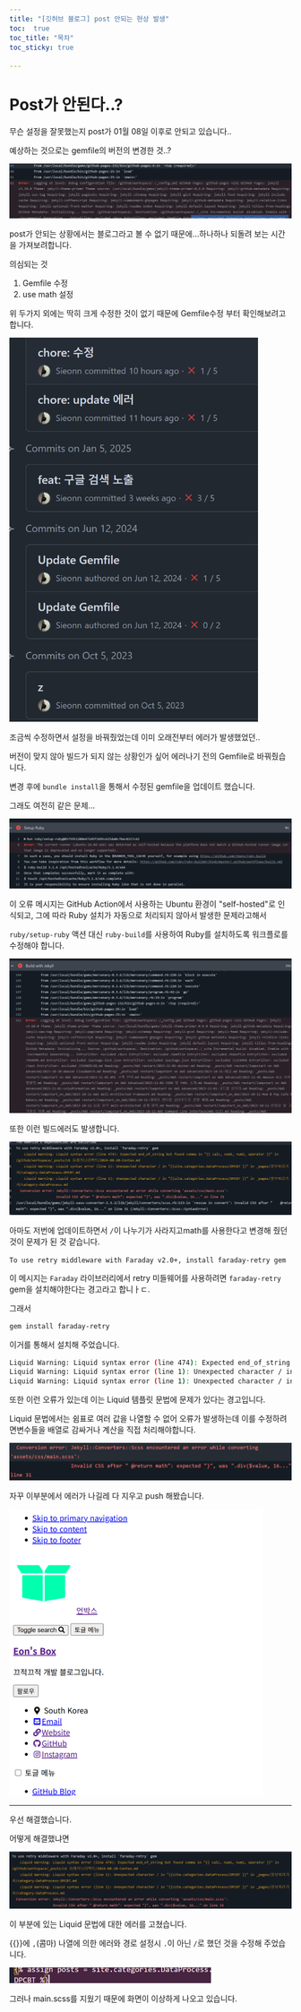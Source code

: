 ```yaml
---
title: "[깃허브 블로그] post 안되는 현상 발생"
toc:  true
toc_title: "목차"
toc_sticky: true

---
```


# Post가 안된다..?

무슨 설정을 잘못했는지 post가 01월 08일 이후로 안되고 있습니다..



예상하는 것으로는 gemfile의 버전의 변경한 것..?

<img src="/../images/2025-01-23-빌드에러/image-20250123220058051.png" alt="image-20250123220058051" style="zoom:67%;" />

post가 안되는 상황에서는 블로그라고 볼 수 없기 때문에...하나하나 되돌려 보는 시간을 가져보려합니다.



의심되는 것

1. Gemfile 수정
2. use math 설정

위 두가지 외에는 딱히 크게 수정한 것이 없기 때문에 Gemfile수정 부터 확인해보려고합니다.



<img src="/../images/2025-01-23-빌드에러/image-20250123220423102.png" alt="image-20250123220423102" style="zoom:67%;" />



조금씩 수정하면서 설정을 바꿔줬었는데 이미 오래전부터 에러가 발생했었던.. 

버전이 맞지 않아 빌드가 되지 않는 상황인가 싶어 에러나기 전의 Gemfile로 바꿔줬습니다.



변경 후에 `bundle install`을 통해서 수정된 gemfile을 업데이트 했습니다.

그래도 여전히 같은 문제...

<img src="/../images/2025-01-23-빌드에러/image-20250123221019432.png" alt="image-20250123221019432" style="zoom:80%;" />

이 오류 메시지는 GitHub Action에서 사용하는 Ubuntu 환경이 "self-hosted"로 인식되고, 그에 따라 Ruby 설치가 자동으로 처리되지 않아서 발생한 문제라고해서

`ruby/setup-ruby` 액션 대신 `ruby-build`를 사용하여 Ruby를 설치하도록 워크플로를 수정해야 합니다.



<img src="/../images/2025-01-23-빌드에러/image-20250123222620657.png" alt="image-20250123222620657" style="zoom:67%;" />

또한 이런 빌드에러도 발생합니다.



<img src="/../images/2025-01-23-빌드에러/image-20250123224655097.png" alt="image-20250123224655097" style="zoom:67%;" />

아마도 저번에 업데이트하면서 `/`이 나누기가 사라지고math를 사용한다고 변경해 줬던것이 문제가 된 것 같습니다.

`To use retry middleware with Faraday v2.0+, install faraday-retry gem`

이 메시지는 `Faraday` 라이브러리에서 retry 미들웨어를 사용하려면 `faraday-retry` gem을 설치해야한다는 경고라고 합니ㅏㄷ.

그래서

``` bash
gem install faraday-retry

```

이거를 통해서 설치해 주었습니다.



```bash
Liquid Warning: Liquid syntax error (line 474): Expected end_of_string but found comma in "{{ calc, num1, num2, operator }}" in /github/workspace/_posts/LG 유레카!/리액트/2024-08-20-Contex.md
Liquid Warning: Liquid syntax error (line 1): Unexpected character / in "{{site.categories.DataProcess/DPCBT }}" in _pages/정보처리기사/category-DataProcess-DPCBT.md
Liquid Warning: Liquid syntax error (line 1): Unexpected character / in "{{site.categories.DataProcess/DPCBT }}" in _pages/정보처리기사/category-DataProcess.md

```



또한 이런 오류가 있는데 이는 Liquid 템플릿 문법에 문제가 있다는 경고입니다.



Liquid 문법에서는 쉼표로 여러 값을 나열할 수 없어 오류가 발생하는데 이를 수정하려면변수들을 배열로 감싸거나 계산을 직접 처리해야합니다.



<img src="/../images/2025-01-23-빌드에러/image-20250123225818003.png" alt="image-20250123225818003" style="zoom:67%;" />



자꾸 이부분에서 에러가 나길레 다 지우고 push 해봤습니다.



<img src="/../images/2025-01-23-빌드에러/image-20250123231012756.png" alt="image-20250123231012756" style="zoom:50%;" />

---

우선 해결했습니다.



어떻게 해결했냐면 

<img src="/../images/2025-01-23-빌드에러/image-20250123231341182.png" alt="image-20250123231341182" style="zoom:67%;" />

이 부분에 있는 Liquid 문법에 대한 에러를 고쳤습니다.

{{}}에 `,`(콤마) 나열에 의한 에러와 경로 설정시 `.`이 아닌 `/`로 했던 것을 수정해 주었습니다.



<img src="/../images/2025-01-23-빌드에러/image-20250123231644851.png" alt="image-20250123231644851" style="zoom:50%;" />

그러나 main.scss를 지웠기 때문에 화면이 이상하게 나오고 있습니다.